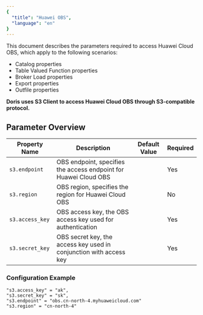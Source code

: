 ```yaml
---
{
  "title": "Huawei OBS",
  "language": "en"
}
---
```


This document describes the parameters required to access Huawei Cloud OBS, which apply to the following scenarios:

- Catalog properties
- Table Valued Function properties
- Broker Load properties
- Export properties
- Outfile properties

**Doris uses S3 Client to access Huawei Cloud OBS through S3-compatible protocol.**

## Parameter Overview

| Property Name                   | Description                                           | Default Value | Required |
|---------------------------------|-------------------------------------------------------|---------------|----------|
| `s3.endpoint`                   | OBS endpoint, specifies the access endpoint for Huawei Cloud OBS |               | Yes      |
| `s3.region`                     | OBS region, specifies the region for Huawei Cloud OBS |               | No       |
| `s3.access_key`                 | OBS access key, the OBS access key used for authentication |               | Yes      |
| `s3.secret_key`                 | OBS secret key, the access key used in conjunction with access key |               | Yes      |

### Configuration Example

```plaintext
"s3.access_key" = "ak",
"s3.secret_key" = "sk",
"s3.endpoint" = "obs.cn-north-4.myhuaweicloud.com"
"s3.region" = "cn-north-4"
```
